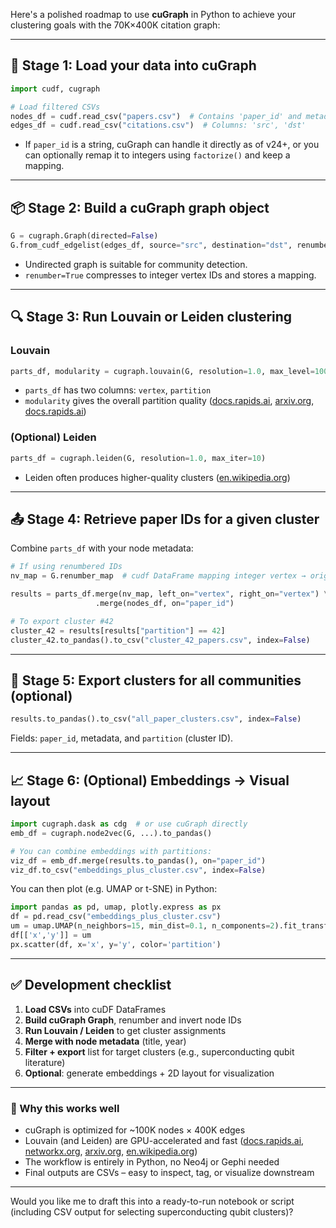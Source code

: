 Here's a polished roadmap to use **cuGraph** in Python to achieve your clustering goals with the 70K×400K citation graph:

---

## 🧭 Stage 1: Load your data into cuGraph

```python
import cudf, cugraph

# Load filtered CSVs
nodes_df = cudf.read_csv("papers.csv")  # Contains 'paper_id' and metadata
edges_df = cudf.read_csv("citations.csv")  # Columns: 'src', 'dst'
```

* If `paper_id` is a string, cuGraph can handle it directly as of v24+, or you can optionally remap it to integers using `factorize()` and keep a mapping.

---

## 📦 Stage 2: Build a cuGraph graph object

```python
G = cugraph.Graph(directed=False)
G.from_cudf_edgelist(edges_df, source="src", destination="dst", renumber=True)
```

* Undirected graph is suitable for community detection.
* `renumber=True` compresses to integer vertex IDs and stores a mapping.

---

## 🔍 Stage 3: Run Louvain or Leiden clustering

### Louvain

```python
parts_df, modularity = cugraph.louvain(G, resolution=1.0, max_level=100)
```

* `parts_df` has two columns: `vertex`, `partition`
* `modularity` gives the overall partition quality ([docs.rapids.ai][1], [arxiv.org][2], [docs.rapids.ai][3])

### (Optional) Leiden

```python
parts_df = cugraph.leiden(G, resolution=1.0, max_iter=10)
```

* Leiden often produces higher-quality clusters ([en.wikipedia.org][4])

---

## 📤 Stage 4: Retrieve paper IDs for a given cluster

Combine `parts_df` with your node metadata:

```python
# If using renumbered IDs
nv_map = G.renumber_map  # cudf DataFrame mapping integer vertex → original paper_id

results = parts_df.merge(nv_map, left_on="vertex", right_on="vertex") \
                   .merge(nodes_df, on="paper_id")

# To export cluster #42
cluster_42 = results[results["partition"] == 42]
cluster_42.to_pandas().to_csv("cluster_42_papers.csv", index=False)
```

---

## 🧪 Stage 5: Export clusters for all communities (optional)

```python
results.to_pandas().to_csv("all_paper_clusters.csv", index=False)
```

Fields: `paper_id`, metadata, and `partition` (cluster ID).

---

## 📈 Stage 6: (Optional) Embeddings → Visual layout

```python
import cugraph.dask as cdg  # or use cuGraph directly
emb_df = cugraph.node2vec(G, ...).to_pandas()

# You can combine embeddings with partitions:
viz_df = emb_df.merge(results.to_pandas(), on="paper_id")
viz_df.to_csv("embeddings_plus_cluster.csv", index=False)
```

You can then plot (e.g. UMAP or t-SNE) in Python:

```python
import pandas as pd, umap, plotly.express as px
df = pd.read_csv("embeddings_plus_cluster.csv")
um = umap.UMAP(n_neighbors=15, min_dist=0.1, n_components=2).fit_transform(df.iloc[:,1:17])
df[['x','y']] = um
px.scatter(df, x='x', y='y', color='partition')
```

---

## ✅ Development checklist

1. **Load CSVs** into cuDF DataFrames
2. **Build cuGraph Graph**, renumber and invert node IDs
3. **Run Louvain / Leiden** to get cluster assignments
4. **Merge with node metadata** (title, year)
5. **Filter + export** list for target clusters (e.g., superconducting qubit literature)
6. **Optional**: generate embeddings + 2D layout for visualization

---

### 🧠 Why this works well

* cuGraph is optimized for \~100K nodes × 400K edges
* Louvain (and Leiden) are GPU-accelerated and fast ([docs.rapids.ai][1], [networkx.org][5], [arxiv.org][2], [en.wikipedia.org][6])
* The workflow is entirely in Python, no Neo4j or Gephi needed
* Final outputs are CSVs – easy to inspect, tag, or visualize downstream

---

Would you like me to draft this into a ready-to-run notebook or script (including CSV output for selecting superconducting qubit clusters)?

[1]: https://docs.rapids.ai/api/cugraph/legacy/api_docs/api/cugraph/cugraph.louvain/?utm_source=chatgpt.com "cugraph.louvain - RAPIDS Docs"
[2]: https://arxiv.org/abs/2501.19004?utm_source=chatgpt.com "CPU vs. GPU for Community Detection: Performance Insights from GVE-Louvain and $ν$-Louvain"
[3]: https://docs.rapids.ai/api/cugraph/stable/api_docs/cugraph/community/?utm_source=chatgpt.com "Community — cugraph-docs 25.04.00 documentation - RAPIDS Docs"
[4]: https://en.wikipedia.org/wiki/Leiden_algorithm?utm_source=chatgpt.com "Leiden algorithm"
[5]: https://networkx.org/documentation/stable/reference/algorithms/generated/networkx.algorithms.community.louvain.louvain_communities.html?utm_source=chatgpt.com "louvain_communities — NetworkX 3.5 documentation"
[6]: https://en.wikipedia.org/wiki/Louvain_method?utm_source=chatgpt.com "Louvain method"
